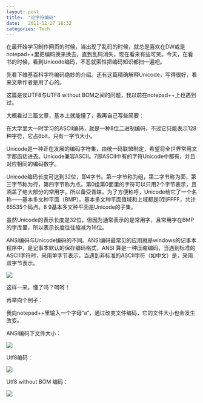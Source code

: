 ```yaml
---
layout: post
title:  "论字符编码"
date:   2011-12-27 16:32
categories: Tech
---
```


在最开始学习制作网页的时候，当出现了乱码的时候，就总是喜欢在DW或是notepad++里把编码换来换去，直到乱码消失，现在看来有些可笑。今天，在看书的时候，看到Unicode编码，不忍就索性把编码知识都扫一遍吧。

先看下维基百科字符编码绝妙的介绍。还有这篇精确解释Unicode，写得很好，看来文章作者是用了心的。

这篇是谈UTF8与UTF8 without BOM之间的问题，我以前在notepad++上也遇到过。

大概看过三篇文章，基本上就能懂了，我再自己写些简要：

在大学里大一时学习的ASCII编码，就是一种8位二进制编码，不过它只能表示128种字符，它占8bit，只有一字节大小。

Unicode是一种正在发展的编码字符集，由统一码联盟制定，希望将全世界常用文字都函括进去。Unicode兼容ASCII。7即ASCII中有的字符Unicode中都有，并且对应相同的编码数字。

Unicode编码长度可达到32位，即4字节。第一字节称为组，第二字节称为面，第三字节称为行，第四字节称为点。第0组第0面里的字符可以只用2个字节表示，且涵盖了绝大部分的常用字，所以备受青睐。为了方便称呼，Unicode给它了一个名称——基本多文种平面（BMP）。基本多文种平面值域和上域都是0到FFFF，共计65535个码点。8 9基本多文种平面是Unicode的子集。

虽然Unicode的表示长度是32位，但因为通常表示的是常用字，且常用字在BMP的字库里，所以表示长度往往缩减为16位。

ANSI编码与Unicode编码的不同。ANSI编码最常见的应用就是windows的记事本程序中，是记事本默认的保存编码格式，ANSI 算是一种压缩编码，当遇到标准的ASCII字符时，采用单字节表示，当遇到非标准的ASCII字符（如中文）是，采用双字节表示。

![](http://pic.yupoo.com/mygoare_v/BCIx0tIz/yVxiX.png)

这样一来，懂了吗？呵呵！

再举向个例子：

我向notepad++里输入一个字母“a”，通过改变文件编码，它的文件大小也会发生改变。

ANSI编码下文件大小：

![](http://pic.yupoo.com/mygoare_v/BCIkSEgN/medium.jpg)

Utf8编码：

![](http://pic.yupoo.com/mygoare_v/BCIkTmZw/medium.jpg)

Utf8 without BOM 编码：

![](http://pic.yupoo.com/mygoare_v/BCIkSQPn/medium.jpg)

